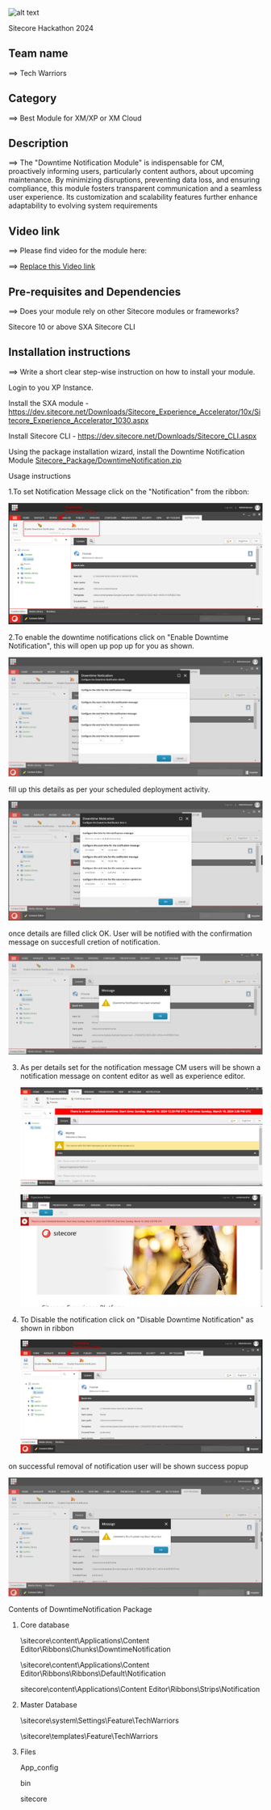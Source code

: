 ![alt text](docs/images/hackathon.png)

Sitecore Hackathon 2024

## Team name

⟹ Tech Warriors

## Category

⟹ Best Module for XM/XP or XM Cloud

## Description

⟹ The "Downtime Notification Module" is indispensable for CM, proactively informing users, particularly content authors, about upcoming maintenance. By minimizing disruptions, preventing data loss, and ensuring compliance, this module fosters transparent communication and a seamless user experience. Its customization and scalability features further enhance adaptability to evolving system requirements

## Video link

⟹ Please find video for the module here:

⟹ [Replace this Video link](#video-link)

## Pre-requisites and Dependencies

⟹ Does your module rely on other Sitecore modules or frameworks?

Sitecore 10 or above
SXA
Sitecore CLI

## Installation instructions

⟹ Write a short clear step-wise instruction on how to install your module.

Login to you XP Instance.

Install the SXA module - https://dev.sitecore.net/Downloads/Sitecore_Experience_Accelerator/10x/Sitecore_Experience_Accelerator_1030.aspx

Install Sitecore CLI - https://dev.sitecore.net/Downloads/Sitecore_CLI.aspx

Using the package installation wizard, install the Downtime Notification Module [Sitecore_Package/DowntimeNotification.zip ](https://github.com/Sitecore-Hackathon/2024-Tech-Warriors/blob/main/Sitecore_Package/DowntimeNotification.zip)

Usage instructions

1.To set Notification Message click on the "Notification" from the ribbon:

![alt text](image-2.png)

2.To enable the downtime notifications click on "Enable Downtime Notification", this will open up pop up for you as shown.

![alt text](image-3.png)

fill up this details as per your scheduled deployment activity.

![alt text](image-6.png)

once details are filled click OK. User will be notified with the confirmation message on succesfull cretion of notification.

![alt text](image-7.png)

3. As per details set for the notification message CM users will be shown a notification message on content editor as well as experience editor.

    ![alt text](image-4.png)

    ![alt text](image-9.png)

4. To Disable the notification click on "Disable Downtime Notification" as shown in ribbon

    ![alt text](image-5.png)

on successful removal of notification user will be shown success popup

![alt text](image-8.png)

Contents of DowntimeNotification Package

1. Core database

    \sitecore\content\Applications\Content Editor\Ribbons\Chunks\DowntimeNotification

    \sitecore\content\Applications\Content Editor\Ribbons\Ribbons\Default\Notification

    sitecore\content\Applications\Content Editor\Ribbons\Strips\Notification

2. Master Database

    \sitecore\system\Settings\Feature\TechWarriors

    \sitecore\templates\Feature\TechWarriors

3. Files

    App_config

    bin

    sitecore
